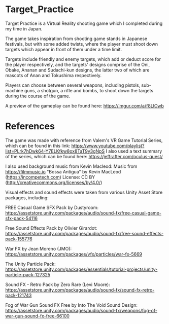 # Target_Practice
Target Practice is a Virtual Reality shooting game which I completed during my time in Japan. 

The game takes inspiration from shooting game stands in Japanese festivals, but with some added twists, where the player must shoot down targets which appear in front of them under a time limit. 

Targets include friendly and enemy targets, which add or deduct score for the player respectively, and the targets' designs comprise of the Oni, Obake, Ananan and Sudachi-kun designs, the latter two of which are mascots of Anan and Tokushima respectively. 

Players can choose between several weapons, including pistols, sub-machine guns, a shotgun, a rifle and bombs, to shoot down the targets during the course of the game.

A preview of the gameplay can be found here: https://imgur.com/a/f8LlCwb


# References

The game was made with reference from Valem's VR Game Tutorial Series, which can be found in this link: 
https://www.youtube.com/playlist?list=PLrk7hDwk64-Y7ELKfkw8ox8TaT9y3gNpS
I also used a text summary of the series, which can be found here:
https://jeffrafter.com/oculus-quest/

I also used background music from Kevin Macleod:
Music from https://filmmusic.io
"Bossa Antigua" by Kevin MacLeod (https://incompetech.com)
License: CC BY (http://creativecommons.org/licenses/by/4.0/)

Visual effects and sound effects were taken from various Unity Asset Store packages, including:

FREE Casual Game SFX Pack by Dustyroom: 
https://assetstore.unity.com/packages/audio/sound-fx/free-casual-game-sfx-pack-54116

Free Sound Effects Pack by Olivier Girardot:
https://assetstore.unity.com/packages/audio/sound-fx/free-sound-effects-pack-155776

War FX by Jean Moreno (JMO): 
https://assetstore.unity.com/packages/vfx/particles/war-fx-5669

The Unity Particle Pack: 
https://assetstore.unity.com/packages/essentials/tutorial-projects/unity-particle-pack-127325

Sound FX - Retro Pack by Zero Rare (Levi Moore): 
https://assetstore.unity.com/packages/audio/sound-fx/sound-fx-retro-pack-121743

Fog of War Gun Sound FX Free by Into The Void Sound Design: 
https://assetstore.unity.com/packages/audio/sound-fx/weapons/fog-of-war-gun-sound-fx-free-66100
